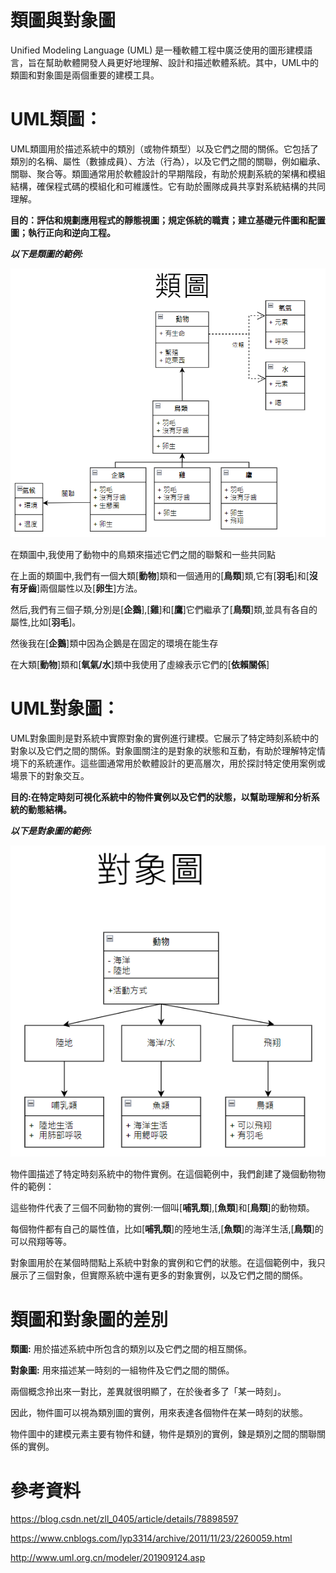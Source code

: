 # **類圖與對象圖**

Unified Modeling Language (UML) 是一種軟體工程中廣泛使用的圖形建模語言，旨在幫助軟體開發人員更好地理解、設計和描述軟體系統。其中，UML中的類圖和對象圖是兩個重要的建模工具。

# **UML類圖：**
UML類圖用於描述系統中的類別（或物件類型）以及它們之間的關係。它包括了類別的名稱、屬性（數據成員）、方法（行為），以及它們之間的關聯，例如繼承、關聯、聚合等。類圖通常用於軟體設計的早期階段，有助於規劃系統的架構和模組結構，確保程式碼的模組化和可維護性。它有助於團隊成員共享對系統結構的共同理解。

**目的：評估和規劃應用程式的靜態視圖；規定係統的職責；建立基礎元件圖和配置圖；執行正向和逆向工程。**

_**以下是類圖的範例:**_

![image](https://github.com/MikazukiWai/-01/blob/main/image/01.png)

在類圖中,我使用了動物中的鳥類來描述它們之間的聯繫和一些共同點

在上面的類圖中,我們有一個大類[**動物**]類和一個通用的[**鳥類**]類,它有[**羽毛**]和[**沒有牙齒**]兩個屬性以及[**卵生**]方法。

然后,我們有三個子類,分別是[**企鵝**],[**雞**]和[**鷹**]它們繼承了[**鳥類**]類,並具有各自的屬性,比如[**羽毛**]。

然後我在[**企鵝**]類中因為企鵝是在固定的環境在能生存

在大類[**動物**]類和[**氧氣/水**]類中我使用了虛線表示它們的[**依賴關係**]





# **UML對象圖：**
UML對象圖則是對系統中實際對象的實例進行建模。它展示了特定時刻系統中的對象以及它們之間的關係。對象圖關注的是對象的狀態和互動，有助於理解特定情境下的系統運作。這些圖通常用於軟體設計的更高層次，用於探討特定使用案例或場景下的對象交互。

**目的:在特定時刻可視化系統中的物件實例以及它們的狀態，以幫助理解和分析系統的動態結構。**

_**以下是對象圖的範例:**_

![image](https://github.com/MikazukiWai/-01/blob/main/image/02.png)

物件圖描述了特定時刻系統中的物件實例。在這個範例中，我們創建了幾個動物物件的範例：

這些物件代表了三個不同動物的實例:一個叫[**哺乳類**],[**魚類**]和[**鳥類**]的動物類。

每個物件都有自己的屬性值，比如[**哺乳類**]的陸地生活,[**魚類**]的海洋生活,[**鳥類**]的可以飛翔等等。

對象圖用於在某個時間點上系統中對象的實例和它們的狀態。在這個範例中，我只展示了三個對象，但實際系統中還有更多的對象實例，以及它們之間的關係。




# **類圖和對象圖的差別**

**類圖:** 用於描述系統中所包含的類別以及它們之間的相互關係。

**對象圖:** 用來描述某一時刻的一組物件及它們之間的關係。

兩個概念拎出來一對比，差異就很明顯了，在於後者多了「某一時刻」。

因此，物件圖可以視為類別圖的實例，用來表達各個物件在某一時刻的狀態。

物件圖中的建模元素主要有物件和鏈，物件是類別的實例，鍊是類別之間的關聯關係的實例。









# **參考資料**

https://blog.csdn.net/zll_0405/article/details/78898597

https://www.cnblogs.com/lyp3314/archive/2011/11/23/2260059.html

http://www.uml.org.cn/modeler/201909124.asp
